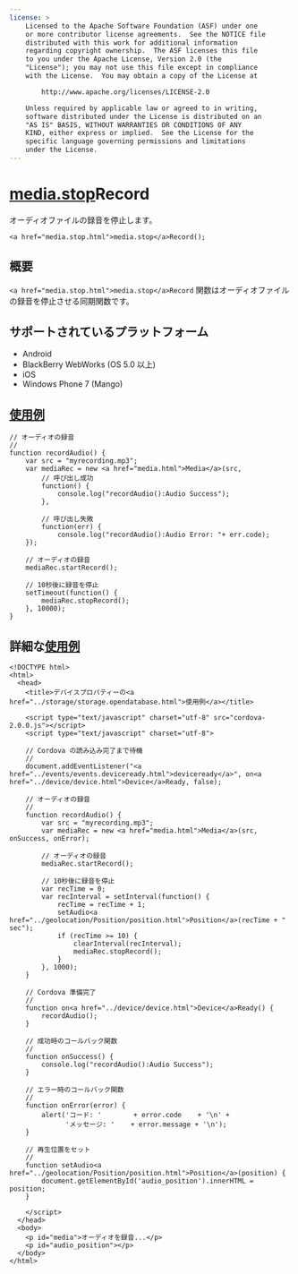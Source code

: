 ```yaml
---
license: >
    Licensed to the Apache Software Foundation (ASF) under one
    or more contributor license agreements.  See the NOTICE file
    distributed with this work for additional information
    regarding copyright ownership.  The ASF licenses this file
    to you under the Apache License, Version 2.0 (the
    "License"); you may not use this file except in compliance
    with the License.  You may obtain a copy of the License at

        http://www.apache.org/licenses/LICENSE-2.0

    Unless required by applicable law or agreed to in writing,
    software distributed under the License is distributed on an
    "AS IS" BASIS, WITHOUT WARRANTIES OR CONDITIONS OF ANY
    KIND, either express or implied.  See the License for the
    specific language governing permissions and limitations
    under the License.
---
```


<a href="media.stop.html">media.stop</a>Record
================

オーディオファイルの録音を停止します。

    <a href="media.stop.html">media.stop</a>Record();


概要
-----------

`<a href="media.stop.html">media.stop</a>Record` 関数はオーディオファイルの録音を停止させる同期関数です。

サポートされているプラットフォーム
-------------------

- Android
- BlackBerry WebWorks (OS 5.0 以上)
- iOS
- Windows Phone 7 (Mango)

<a href="../storage/storage.opendatabase.html">使用例</a>
-------------

    // オーディオの録音
    //
    function recordAudio() {
        var src = "myrecording.mp3";
        var mediaRec = new <a href="media.html">Media</a>(src,
            // 呼び出し成功
            function() {
                console.log("recordAudio():Audio Success");
            },

            // 呼び出し失敗
            function(err) {
                console.log("recordAudio():Audio Error: "+ err.code);
        });

        // オーディオの録音
        mediaRec.startRecord();

        // 10秒後に録音を停止
        setTimeout(function() {
            mediaRec.stopRecord();
        }, 10000);
    }


詳細な<a href="../storage/storage.opendatabase.html">使用例</a>
------------

    <!DOCTYPE html>
    <html>
      <head>
        <title>デバイスプロパティーの<a href="../storage/storage.opendatabase.html">使用例</a></title>

        <script type="text/javascript" charset="utf-8" src="cordova-2.0.0.js"></script>
        <script type="text/javascript" charset="utf-8">

        // Cordova の読み込み完了まで待機
        //
        document.addEventListener("<a href="../events/events.deviceready.html">deviceready</a>", on<a href="../device/device.html">Device</a>Ready, false);

        // オーディオの録音
        //
        function recordAudio() {
            var src = "myrecording.mp3";
            var mediaRec = new <a href="media.html">Media</a>(src, onSuccess, onError);

            // オーディオの録音
            mediaRec.startRecord();

            // 10秒後に録音を停止
            var recTime = 0;
            var recInterval = setInterval(function() {
                recTime = recTime + 1;
                setAudio<a href="../geolocation/Position/position.html">Position</a>(recTime + " sec");
                if (recTime >= 10) {
                    clearInterval(recInterval);
                    mediaRec.stopRecord();
                }
            }, 1000);
        }

        // Cordova 準備完了
        //
        function on<a href="../device/device.html">Device</a>Ready() {
            recordAudio();
        }

        // 成功時のコールバック関数
        //
        function onSuccess() {
            console.log("recordAudio():Audio Success");
        }

        // エラー時のコールバック関数 
        //
        function onError(error) {
            alert('コード: '        + error.code    + '\n' +
                  'メッセージ: '    + error.message + '\n');
        }

        // 再生位置をセット
        //
        function setAudio<a href="../geolocation/Position/position.html">Position</a>(position) {
            document.getElementById('audio_position').innerHTML = position;
        }

        </script>
      </head>
      <body>
        <p id="media">オーディオを録音...</p>
        <p id="audio_position"></p>
      </body>
    </html>



